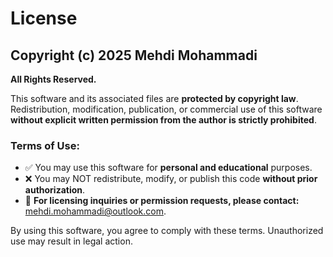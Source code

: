 # License

## Copyright (c) 2025 Mehdi Mohammadi
**All Rights Reserved.**  

This software and its associated files are **protected by copyright law**. Redistribution, modification, publication, or commercial use of this software **without explicit written permission from the author is strictly prohibited**.

### **Terms of Use:**  
- ✅ You may use this software for **personal and educational** purposes.  
- ❌ You may NOT redistribute, modify, or publish this code **without prior authorization**.  
- 📧 **For licensing inquiries or permission requests, please contact:** mehdi.mohammadi@outlook.com.  

By using this software, you agree to comply with these terms. Unauthorized use may result in legal action.
